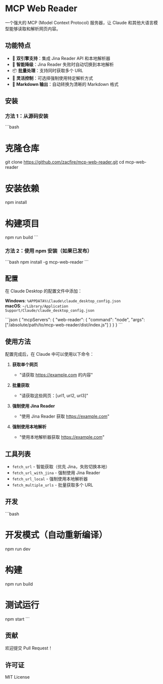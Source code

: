 # MCP Web Reader

一个强大的 MCP (Model Context Protocol) 服务器，让 Claude 和其他大语言模型能够读取和解析网页内容。

## 功能特点

- 🚀 **双引擎支持**：集成 Jina Reader API 和本地解析器
- 🔄 **智能降级**：Jina Reader 失败时自动切换到本地解析
- 📦 **批量处理**：支持同时获取多个 URL
- 🎯 **灵活控制**：可选择强制使用特定解析方式
- 📝 **Markdown 输出**：自动转换为清晰的 Markdown 格式

## 安装

### 方法 1：从源码安装

\`\`\`bash
# 克隆仓库
git clone https://github.com/zacfire/mcp-web-reader.git
cd mcp-web-reader

# 安装依赖
npm install

# 构建项目
npm run build
\`\`\`

### 方法 2：使用 npm 安装（如果已发布）

\`\`\`bash
npm install -g mcp-web-reader
\`\`\`

## 配置

在 Claude Desktop 的配置文件中添加：

**Windows**: `%APPDATA%\Claude\claude_desktop_config.json`  
**macOS**: `~/Library/Application Support/Claude/claude_desktop_config.json`

\`\`\`json
{
  "mcpServers": {
    "web-reader": {
      "command": "node",
      "args": ["/absolute/path/to/mcp-web-reader/dist/index.js"]
    }
  }
}
\`\`\`

## 使用方法

配置完成后，在 Claude 中可以使用以下命令：

1. **获取单个网页**
   - "请获取 https://example.com 的内容"

2. **批量获取**
   - "请获取这些网页：[url1, url2, url3]"

3. **强制使用 Jina Reader**
   - "使用 Jina Reader 获取 https://example.com"

4. **强制使用本地解析**
   - "使用本地解析器获取 https://example.com"

## 工具列表

- `fetch_url` - 智能获取（优先 Jina，失败切换本地）
- `fetch_url_with_jina` - 强制使用 Jina Reader
- `fetch_url_local` - 强制使用本地解析器
- `fetch_multiple_urls` - 批量获取多个 URL

## 开发

\`\`\`bash
# 开发模式（自动重新编译）
npm run dev

# 构建
npm run build

# 测试运行
npm start
\`\`\`

## 贡献

欢迎提交 Pull Request！

## 许可证

MIT License